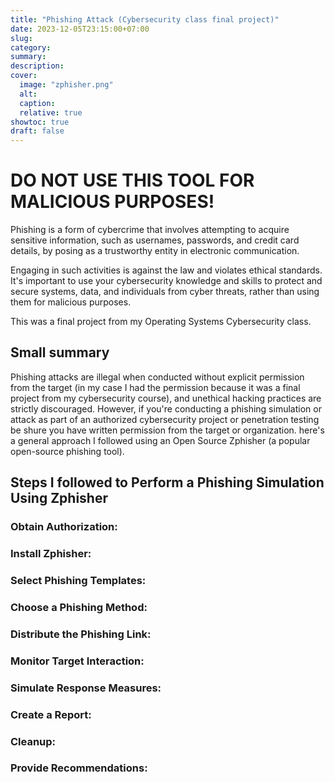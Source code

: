 ```yaml
---
title: "Phishing Attack (Cybersecurity class final project)"
date: 2023-12-05T23:15:00+07:00
slug: 
category: 
summary:
description: 
cover:
  image: "zphisher.png"
  alt:
  caption: 
  relative: true
showtoc: true
draft: false
---
```


# DO NOT USE THIS TOOL FOR MALICIOUS PURPOSES!

Phishing is a form of cybercrime that involves attempting to acquire sensitive information, such as usernames, passwords, and credit card details, by posing as a trustworthy entity in electronic communication.

Engaging in such activities is against the law and violates ethical standards. It's important to use your cybersecurity knowledge and skills to protect and secure systems, data, and individuals from cyber threats, rather than using them for malicious purposes.

This was a final project from my Operating Systems Cybersecurity class.

## Small summary
Phishing attacks are illegal when conducted without explicit permission from the target (in my case I had the permission because it was a final project from my cybersecurity course), and unethical hacking practices are strictly discouraged. However, if you're conducting a phishing simulation or attack as part of an authorized cybersecurity project or penetration testing be shure you have written permission from the target or organization. here's a general approach I followed using an Open Source Zphisher (a popular open-source phishing tool). 

## Steps I followed to Perform a Phishing Simulation Using Zphisher

### Obtain Authorization:


### Install Zphisher:


### Select Phishing Templates:


### Choose a Phishing Method:


### Distribute the Phishing Link:


### Monitor Target Interaction:


### Simulate Response Measures:


### Create a Report:


### Cleanup:


### Provide Recommendations:



